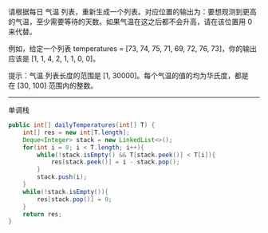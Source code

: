 请根据每日 气温 列表，重新生成一个列表。对应位置的输出为：要想观测到更高的气温，至少需要等待的天数。如果气温在这之后都不会升高，请在该位置用 0 来代替。

例如，给定一个列表 temperatures = [73, 74, 75, 71, 69, 72, 76, 73]，你的输出应该是 [1, 1, 4, 2, 1, 1, 0, 0]。

提示：气温 列表长度的范围是 [1, 30000]。每个气温的值的均为华氏度，都是在 [30, 100] 范围内的整数。

***

单调栈

```Java
public int[] dailyTemperatures(int[] T) {
    int[] res = new int[T.length];
    Deque<Integer> stack = new LinkedList<>();
    for(int i = 0; i < T.length; i++){
        while(!stack.isEmpty() && T[stack.peek()] < T[i]){
            res[stack.peek()] = i - stack.pop();
        }
        stack.push(i);
    }
    while(!stack.isEmpty()){
        res[stack.pop()] = 0;
    }
    return res;
}
```
